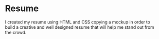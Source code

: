 # Resume
I created my resume using HTML and CSS copying a mockup in order to build a creative and well designed resume that will help me stand out from the crowd.
